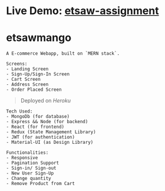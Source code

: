 ﻿# Live Demo: [etsaw-assignment](https://etsawmango.herokuapp.com/)

# etsawmango

```
A E-commerce Webapp, built on `MERN stack`.

Screens:
- Landing Screen
- Sign-Up/Sign-In Screen
- Cart Screen
- Address Screen
- Order Placed Screen
```

> Deployed on _Heroku_

```
Tech Used:
- MongoDb (for database)
- Express && Node (for backend)
- React (for frontend)
- Redux (State Management Library)
- JWT (for authentication)
- Material-UI (as Design Library)
```

```
Functionalities:
- Responsive
- Pagination Support
- Sign-in/ Sign-out
- New User Sign-Up
- Change quantity
- Remove Product from Cart
```
